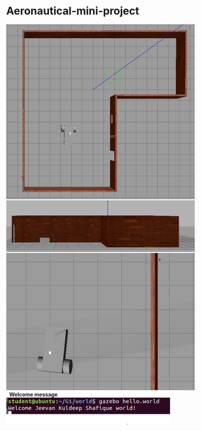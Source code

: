 # Aeronautical-mini-project
![screen1](https://github.com/jeevan516/Aeronautical-mini-project/blob/master/G1/screen1.png?raw=true)
![screen2](https://github.com/jeevan516/Aeronautical-mini-project/blob/master/G1/screen2.png?raw=true)
![screen3](https://github.com/jeevan516/Aeronautical-mini-project/blob/master/G1/screen3.png?raw=true)&nbsp;
**Welcome message**
![screen4](https://github.com/jeevan516/Aeronautical-mini-project/blob/master/G1/screen4.jpg?raw=true)
